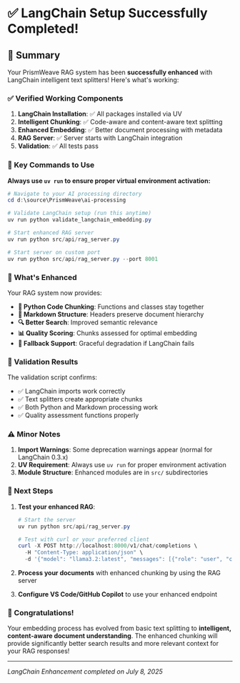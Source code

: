 # ✅ LangChain Setup Successfully Completed!

## 🎉 Summary

Your PrismWeave RAG system has been **successfully enhanced** with LangChain intelligent text splitters! Here's what's working:

### ✅ Verified Working Components

1. **LangChain Installation**: ✅ All packages installed via UV
2. **Intelligent Chunking**: ✅ Code-aware and content-aware text splitting
3. **Enhanced Embedding**: ✅ Better document processing with metadata
4. **RAG Server**: ✅ Server starts with LangChain integration
5. **Validation**: ✅ All tests pass

### 🔧 Key Commands to Use

**Always use `uv run` to ensure proper virtual environment activation:**

```powershell
# Navigate to your AI processing directory
cd d:\source\PrismWeave\ai-processing

# Validate LangChain setup (run this anytime)
uv run python validate_langchain_embedding.py

# Start enhanced RAG server
uv run python src/api/rag_server.py

# Start server on custom port
uv run python src/api/rag_server.py --port 8001
```

### 🎯 What's Enhanced

Your RAG system now provides:

- **🐍 Python Code Chunking**: Functions and classes stay together
- **📝 Markdown Structure**: Headers preserve document hierarchy  
- **🔍 Better Search**: Improved semantic relevance
- **📊 Quality Scoring**: Chunks assessed for optimal embedding
- **🔄 Fallback Support**: Graceful degradation if LangChain fails

### 🧪 Validation Results

The validation script confirms:
- ✅ LangChain imports work correctly
- ✅ Text splitters create appropriate chunks
- ✅ Both Python and Markdown processing work
- ✅ Quality assessment functions properly

### ⚠️ Minor Notes

1. **Import Warnings**: Some deprecation warnings appear (normal for LangChain 0.3.x)
2. **UV Requirement**: Always use `uv run` for proper environment activation
3. **Module Structure**: Enhanced modules are in `src/` subdirectories

### 🚀 Next Steps

1. **Test your enhanced RAG**:
   ```powershell
   # Start the server
   uv run python src/api/rag_server.py
   
   # Test with curl or your preferred client
   curl -X POST http://localhost:8000/v1/chat/completions \
     -H "Content-Type: application/json" \
     -d '{"model": "llama3.2:latest", "messages": [{"role": "user", "content": "How do I implement authentication?"}]}'
   ```

2. **Process your documents** with enhanced chunking by using the RAG server

3. **Configure VS Code/GitHub Copilot** to use your enhanced endpoint

### 🎊 Congratulations!

Your embedding process has evolved from basic text splitting to **intelligent, content-aware document understanding**. The enhanced chunking will provide significantly better search results and more relevant context for your RAG responses!

---
*LangChain Enhancement completed on July 8, 2025*
